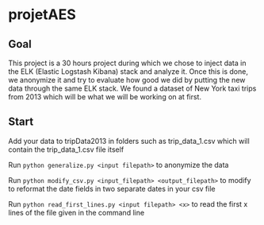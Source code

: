 # projetAES
## Goal
This project is a 30 hours project during which we chose to inject data in the ELK (Elastic Logstash Kibana) stack and analyze it.
Once this is done, we anonymize it and try to evaluate how good we did by putting the new data through the same ELK stack.
We found a dataset of New York taxi trips from 2013 which will be what we will be working on at first.

## Start
Add your data to tripData2013 in folders such as trip_data_1.csv which will contain the trip_data_1.csv file itself

Run ```python generalize.py <input filepath>``` to anonymize the data

Run ```python modify_csv.py <input_filepath> <output_filepath>``` to modify to reformat the date fields in two separate dates in your csv file

Run ```python read_first_lines.py <input filepath> <x>``` to read the first x lines of the file given in the command line